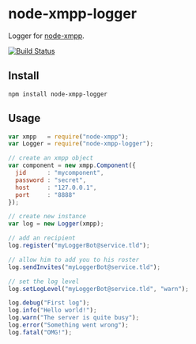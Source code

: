# node-xmpp-logger

Logger for [node-xmpp](https://github.com/astro/node-xmpp).

[![Build Status](https://secure.travis-ci.org/flosse/node-xmpp-logger.png)](http://travis-ci.org/flosse/node-xmpp-logger)

## Install

    npm install node-xmpp-logger

## Usage

```javascript
var xmpp   = require("node-xmpp");
var Logger = require("node-xmpp-logger");

// create an xmpp object
var component = new xmpp.Component({
  jid      : "mycomponent",
  password : "secret",
  host     : "127.0.0.1",
  port     : "8888"
});

// create new instance
var log = new Logger(xmpp);

// add an recipient
log.register("myLoggerBot@service.tld");

// allow him to add you to his roster
log.sendInvites("myLoggerBot@service.tld");

// set the log level
log.setLogLevel("myLoggerBot@service.tld", "warn");

log.debug("First log");
log.info("Hello world!");
log.warn("The server is quite busy");
log.error("Something went wrong");
log.fatal("OMG!");
```
